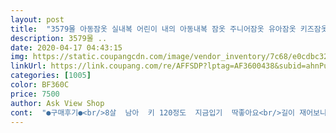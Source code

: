 ```yaml
---
layout: post 
title:  "3579몰 아동잠옷 실내복 어린이 내의 아동내복 잠옷 주니어잠옷 유아잠옷 키즈잠옷 흰둥이 상하세트 캐릭터" 
description: 3579몰 ..
date: 2020-04-17 04:43:15 
img: https://static.coupangcdn.com/image/vendor_inventory/7c68/e0cdbc324c28d4edcb6b89002a43ff88b40806174d4615394f95fd645703.jpg 
linkUrl: https://link.coupang.com/re/AFFSDP?lptag=AF3600438&subid=ahnPublicAsk&pageKey=1241960325&itemId=2237780978&vendorItemId=70235277555&traceid=V0-113-6efa818daf1f7a5a 
categories: [1005] 
color: BF360C 
price: 7500 
author: Ask View Shop 
cont:  "●구매후기●<br/>8살  남아  키 120정도  지금입기  딱좋아요<br/>길이 재어보니 나와있는 상세 사이즈보다 크네요.<br/><br/>맞는지만 확인후 바로 세탁,건조기 돌렸어요.<br/>.<br/>변형없구요<br/>묵혀두었다 나중에 입혀야 할거 같아요.<br/><br/>배송빠르고 원단도 보들 거리고 좋아요.<br/>.<br/>받아서 아이들 사이즈<br/>부드러워서  아이도  너무 좋아하네요<br/>아동 모델과 키와 몸무게가 거의 같아서 75 사이즈를 주문했는데 상의가 엄청 큽니다.<br/><br/>암튼 사이즈 참고표랑 길이가 달라요ㅠ<br/>작은애 키118  몸무게 18키로 나이는 9세인데 작은편이라<br/>제일 작은사이즈 주문.<br/>.<br/>사이즈 딱 좋아요.<br/>.<br/><br/>치수 표시한 스티커가 처음엔 85였다가 75 스티커로 덧씌워져 붙어 있는데 상의 안쪽 치수가 75이긴 하고.<br/>.<br/><br/>큰애 키 140  몸무게32  마지막칫수구입.<br/>.<br/>성장기라 다음 사이즈가 있음 좋았을텐데 딱 맞아서 살짝 아쉽지만 가격이 착하니깐<br/>포장 봉투를 다 뜯어버렸고, 교환ㆍ환불 번거로워<br/>한철 입혀도 될듯.<br/>.<br/>아이들도 맘에 든다고 잘 입고 있습니다.<br/><br/>8살  남아  키 120정도  지금입기  딱좋아요<br/>길이 재어보니 나와있는 상세 사이즈보다 크네요.<br/><br/>맞는지만 확인후 바로 세탁,건조기 돌렸어요.<br/>.<br/>변형없구요<br/>묵혀두었다 나중에 입혀야 할거 같아요.<br/><br/>배송빠르고 원단도 보들 거리고 좋아요.<br/>.<br/>받아서 아이들 사이즈<br/>부드러워서  아이도  너무 좋아하네요<br/>아동 모델과 키와 몸무게가 거의 같아서 75 사이즈를 주문했는데 상의가 엄청 큽니다.<br/><br/>암튼 사이즈 참고표랑 길이가 달라요ㅠ<br/>작은애 키118  몸무게 18키로 나이는 9세인데 작은편이라<br/>제일 작은사이즈 주문.<br/>.<br/>사이즈 딱 좋아요.<br/>.<br/><br/>치수 표시한 스티커가 처음엔 85였다가 75 스티커로 덧씌워져 붙어 있는데 상의 안쪽 치수가 75이긴 하고.<br/>.<br/><br/>큰애 키 140  몸무게32  마지막칫수구입.<br/>.<br/>성장기라 다음 사이즈가 있음 좋았을텐데 딱 맞아서 살짝 아쉽지만 가격이 착하니깐<br/>포장 봉투를 다 뜯어버렸고, 교환ㆍ환불 번거로워<br/>한철 입혀도 될듯.<br/>.<br/>아이들도 맘에 든다고 잘 입고 있습니다.<br/><br/>" 
---
```


